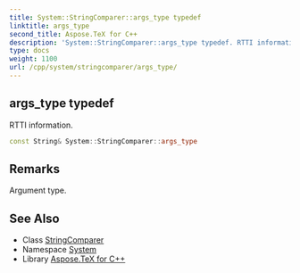 ```yaml
---
title: System::StringComparer::args_type typedef
linktitle: args_type
second_title: Aspose.TeX for C++
description: 'System::StringComparer::args_type typedef. RTTI information in C++.'
type: docs
weight: 1100
url: /cpp/system/stringcomparer/args_type/
---
```

## args_type typedef


RTTI information.

```cpp
const String& System::StringComparer::args_type
```

## Remarks


Argument type. 
## See Also

* Class [StringComparer](../)
* Namespace [System](../../)
* Library [Aspose.TeX for C++](../../../)
